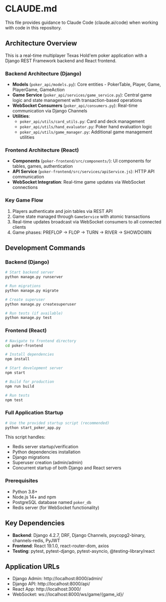 # CLAUDE.md

This file provides guidance to Claude Code (claude.ai/code) when working with code in this repository.

## Architecture Overview

This is a real-time multiplayer Texas Hold'em poker application with a Django REST Framework backend and React frontend.

### Backend Architecture (Django)
- **Models** (`poker_api/models.py`): Core entities - PokerTable, Player, Game, PlayerGame, GameAction
- **Game Service** (`poker_api/services/game_service.py`): Central game logic and state management with transaction-based operations
- **WebSocket Consumers** (`poker_api/consumers.py`): Real-time communication via Django Channels
- **Utilities**: 
  - `poker_api/utils/card_utils.py`: Card and deck management
  - `poker_api/utils/hand_evaluator.py`: Poker hand evaluation logic
  - `poker_api/utils/game_manager.py`: Additional game management utilities

### Frontend Architecture (React)
- **Components** (`poker-frontend/src/components/`): UI components for tables, games, authentication
- **API Service** (`poker-frontend/src/services/apiService.js`): HTTP API communication
- **WebSocket Integration**: Real-time game updates via WebSocket connections

### Key Game Flow
1. Players authenticate and join tables via REST API
2. Game state managed through `GameService` with atomic transactions
3. Real-time updates broadcast via WebSocket consumers to all connected clients
4. Game phases: PREFLOP → FLOP → TURN → RIVER → SHOWDOWN

## Development Commands

### Backend (Django)
```bash
# Start backend server
python manage.py runserver

# Run migrations
python manage.py migrate

# Create superuser
python manage.py createsuperuser

# Run tests (if available)
python manage.py test
```

### Frontend (React)
```bash
# Navigate to frontend directory
cd poker-frontend

# Install dependencies
npm install

# Start development server
npm start

# Build for production
npm run build

# Run tests
npm test
```

### Full Application Startup
```bash
# Use the provided startup script (recommended)
python start_poker_app.py
```

This script handles:
- Redis server startup/verification
- Python dependencies installation
- Django migrations
- Superuser creation (admin/admin)
- Concurrent startup of both Django and React servers

### Prerequisites
- Python 3.8+
- Node.js 14+ and npm
- PostgreSQL database named `poker_db`
- Redis server (for WebSocket functionality)

## Key Dependencies
- **Backend**: Django 4.2.7, DRF, Django Channels, psycopg2-binary, channels-redis, PyJWT
- **Frontend**: React 19.1.0, react-router-dom, axios
- **Testing**: pytest, pytest-django, pytest-asyncio, @testing-library/react

## Application URLs
- Django Admin: http://localhost:8000/admin/
- Django API: http://localhost:8000/api/
- React App: http://localhost:3000/
- WebSocket: ws://localhost:8000/ws/game/{game_id}/